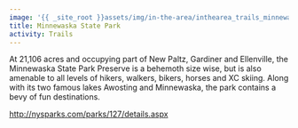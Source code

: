 ```yaml
---
image: '{{ _site_root }}assets/img/in-the-area/inthearea_trails_minnewaska.jpg'
title: Minnewaska State Park
activity: Trails
---
```

<p>At 21,106 acres and occupying part of&nbsp;New Paltz, Gardiner and&nbsp;Ellenville, the Minnewaska State Park Preserve is a behemoth size wise, but is also amenable to all levels of hikers,&nbsp;walkers,&nbsp;bikers, horses and XC skiing.&nbsp;Along with its two famous lakes Awosting and Minnewaska, the park contains a bevy of fun destinations.</p><p><a href="http://nysparks.com/parks/127/details.aspx" target="_blank">http://nysparks.com/parks/127/details.aspx</a></p>